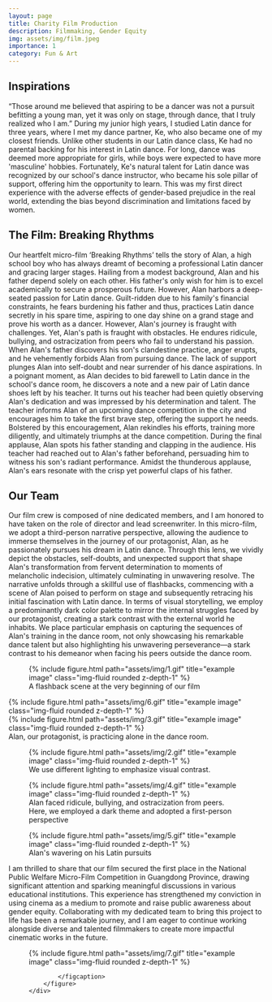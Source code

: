 ```yaml
---
layout: page
title: Charity Film Production
description: Filmmaking, Gender Equity
img: assets/img/film.jpeg
importance: 1
category: Fun & Art
---
```


## Inspirations

“Those around me believed that aspiring to be a dancer was not a pursuit befitting a young man, yet it was only on stage, through dance, that I truly realized who I am.” During my junior high years, I studied Latin dance for three years, where I met my dance partner, Ke, who also became one of my closest friends. Unlike other students in our Latin dance class, Ke had no parental backing for his interest in Latin dance. For long, dance was deemed more appropriate for girls, while boys were expected to have more 'masculine' hobbies. Fortunately, Ke's natural talent for Latin dance was recognized by our school's dance instructor, who became his sole pillar of support, offering him the opportunity to learn. This was my first direct experience with the adverse effects of gender-based prejudice in the real world, extending the bias beyond discrimination and limitations faced by women.

## The Film: Breaking Rhythms

Our heartfelt micro-film ‘Breaking Rhythms’ tells the story of Alan, a high school boy who has always dreamt of becoming a professional Latin dancer and gracing larger stages. Hailing from a modest background, Alan and his father depend solely on each other. His father's only wish for him is to excel academically to secure a prosperous future. However, Alan harbors a deep-seated passion for Latin dance. Guilt-ridden due to his family's financial constraints, he fears burdening his father and thus, practices Latin dance secretly in his spare time, aspiring to one day shine on a grand stage and prove his worth as a dancer. However, Alan's journey is fraught with challenges. Yet, Alan's path is fraught with obstacles. He endures ridicule, bullying, and ostracization from peers who fail to understand his passion. When Alan's father discovers his son's clandestine practice, anger erupts, and he vehemently forbids Alan from pursuing dance. The lack of support plunges Alan into self-doubt and near surrender of his dance aspirations. In a poignant moment, as Alan decides to bid farewell to Latin dance in the school's dance room, he discovers a note and a new pair of Latin dance shoes left by his teacher. It turns out his teacher had been quietly observing Alan's dedication and was impressed by his determination and talent. The teacher informs Alan of an upcoming dance competition in the city and encourages him to take the first brave step, offering the support he needs. Bolstered by this encouragement, Alan rekindles his efforts, training more diligently, and ultimately triumphs at the dance competition. During the final applause, Alan spots his father standing and clapping in the audience. His teacher had reached out to Alan's father beforehand, persuading him to witness his son's radiant performance. Amidst the thunderous applause, Alan's ears resonate with the crisp yet powerful claps of his father.

## Our Team

Our film crew is composed of nine dedicated members, and I am honored to have taken on the role of director and lead screenwriter. In this micro-film, we adopt a third-person narrative perspective, allowing the audience to immerse themselves in the journey of our protagonist, Alan, as he passionately pursues his dream in Latin dance. Through this lens, we vividly depict the obstacles, self-doubts, and unexpected support that shape Alan's transformation from fervent determination to moments of melancholic indecision, ultimately culminating in unwavering resolve.
The narrative unfolds through a skillful use of flashbacks, commencing with a scene of Alan poised to perform on stage and subsequently retracing his initial fascination with Latin dance. In terms of visual storytelling, we employ a predominantly dark color palette to mirror the internal struggles faced by our protagonist, creating a stark contrast with the external world he inhabits. We place particular emphasis on capturing the sequences of Alan's training in the dance room, not only showcasing his remarkable dance talent but also highlighting his unwavering perseverance—a stark contrast to his demeanor when facing his peers outside the dance room.

<div class="row justify-content-center">
    <div class="col-sm mt-3 mt-md-0">
        <figure class="text-center">
            {% include figure.html path="assets/img/1.gif" title="example image" class="img-fluid rounded z-depth-1" %}
            <figcaption class="caption">
                A flashback scene at the very beginning of our film
            </figcaption>
        </figure>
    </div>
</div>


<div class="row">
    <div class="col-sm mt-3 mt-md-0">
        {% include figure.html path="assets/img/6.gif" title="example image" class="img-fluid rounded z-depth-1" %}
    </div>
    <div class="col-sm mt-3 mt-md-0">
        {% include figure.html path="assets/img/3.gif" title="example image" class="img-fluid rounded z-depth-1" %}
    </div>
</div>
<div class="caption">
    Alan, our protagonist, is practicing alone in the dance room.
</div>

<div class="row justify-content-center">
    <div class="col-sm mt-3 mt-md-0">
        <figure class="text-center">
            {% include figure.html path="assets/img/2.gif" title="example image" class="img-fluid rounded z-depth-1" %}
            <figcaption class="caption">
                 We use different lighting to emphasize visual contrast.
            </figcaption>
        </figure>
    </div>
</div>



<div class="row justify-content-center">
    <div class="col-sm mt-3 mt-md-0">
        <figure class="text-center">
            {% include figure.html path="assets/img/4.gif" title="example image" class="img-fluid rounded z-depth-1" %}
            <figcaption class="caption">
                Alan faced ridicule, bullying, and ostracization from peers. Here, we employed a dark theme and adopted a first-person perspective
            </figcaption>
        </figure>
    </div>
</div>

<div class="row justify-content-center">
    <div class="col-sm mt-3 mt-md-0">
        <figure class="text-center">
            {% include figure.html path="assets/img/5.gif" title="example image" class="img-fluid rounded z-depth-1" %}
            <figcaption class="caption">
                Alan's wavering on his Latin pursuits
            </figcaption>
        </figure>
    </div>
</div>


I am thrilled to share that our film secured the first place in the National Public Welfare Micro-Film Competition in Guangdong Province, drawing significant attention and sparking meaningful discussions in various educational institutions. This experience has strengthened my conviction in using cinema as a medium to promote and raise public awareness about gender equity. Collaborating with my dedicated team to bring this project to life has been a remarkable journey, and I am eager to continue working alongside diverse and talented filmmakers to create more impactful cinematic works in the future.



<div class="row justify-content-center">
    <div class="col-sm mt-3 mt-md-0">
        <figure class="text-center">
            {% include figure.html path="assets/img/7.gif" title="example image" class="img-fluid rounded z-depth-1" %}
            <figcaption class="caption">
                
            </figcaption>
        </figure>
    </div>
</div>
